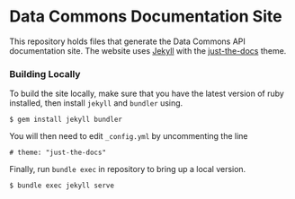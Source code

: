 # Data Commons Documentation Site

This repository holds files that generate the Data Commons API documentation site. The website uses [Jekyll](https://jekyllrb.com) with the [just-the-docs](https://pmarsceill.github.io/just-the-docs/) theme.

### Building Locally

To build the site locally, make sure that you have the latest version of ruby installed, then install `jekyll` and `bundler` using.

    $ gem install jekyll bundler

You will then need to edit `_config.yml` by uncommenting the line

    # theme: "just-the-docs"

Finally, run `bundle exec` in repository to bring up a local version.

    $ bundle exec jekyll serve
